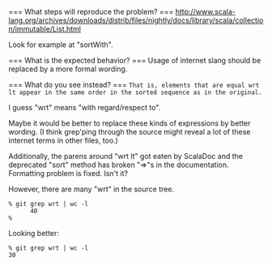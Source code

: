 === What steps will reproduce the problem? ===
http://www.scala-lang.org/archives/downloads/distrib/files/nightly/docs/library/scala/collection/immutable/List.html

Look for example at "sortWith".


=== What is the expected behavior? ===
Usage of internet slang should be replaced by a more formal wording.

=== What do you see instead? ===
`That is, elements that are equal wrt lt appear in the same order in the sorted sequence as in the original.`

I guess "wrt" means "with regard/respect to".

Maybe it would be better to replace these kinds of expressions by better wording. (I think grep'ping through the source might reveal a lot of these internet terms in other files, too.)

Additionally, the parens around "wrt lt" got eaten by ScalaDoc and the deprecated "sort" method has broken "=&gt;"s in the documentation.
Formatting problem is fixed. Isn't it?

However, there are many "wrt" in the source tree.

```
% git grep wrt | wc -l
      40
%
```

Looking better:

```
% git grep wrt | wc -l
30
```
